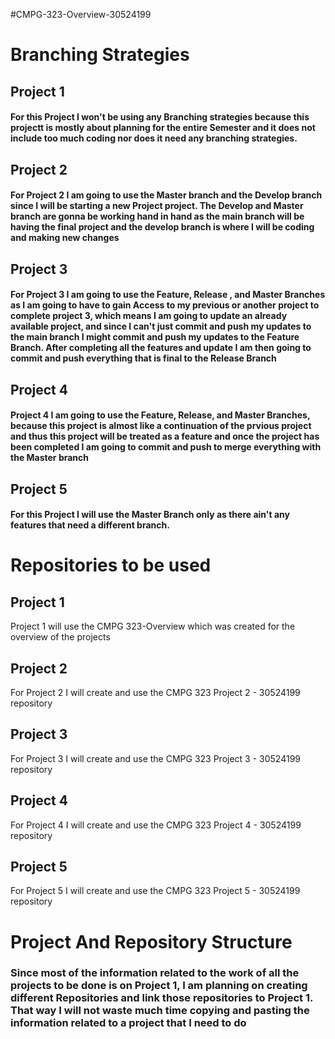 #CMPG-323-Overview-30524199

# Branching Strategies
## Project 1
  #### For this Project I won't be using any Branching strategies because this projectt is mostly about planning for the entire Semester and it does not include too much coding nor does it need any branching strategies.

## Project 2
  #### For Project 2 I am going to use the Master branch and the Develop branch since I will be starting a new Project project. The Develop and Master branch are gonna be working hand in hand as the main branch will be having the final project and the develop branch is where I will be coding and making new changes

## Project 3
  #### For Project 3 I am going to use the Feature, Release , and Master Branches as I am going to have to gain Access to my previous or another project to complete project 3, which means I am going to update an already available project, and since I can't just commit and push my updates to the main branch I might commit and push my updates to the Feature Branch. After completing all the features and update I am then going to commit and push everything that is final to the Release Branch
  
## Project 4
  #### Project 4 I am going to use the Feature, Release, and Master Branches, because this project is almost like a continuation of the prvious project and thus this project will be treated as a feature and once the project has been completed I am going to commit and push to merge everything with the Master branch 

## Project 5

  #### For this Project I will use the Master Branch only as there ain't any features that need a different branch.

# Repositories to be used

## Project 1
  
  Project 1 will use the CMPG 323-Overview which was created for the overview of the projects
  
## Project 2
   For Project 2 I will create and use the CMPG 323 Project 2 - 30524199 repository 
  
  
## Project 3
  
   For Project 3 I will create and use the CMPG 323 Project 3 - 30524199 repository
  
  
## Project 4
  
   For Project 4 I will create and use the CMPG 323 Project 4 - 30524199 repository

## Project 5
  
   For Project 5 I will create and use the CMPG 323 Project 5 - 30524199 repository
  
  
# Project And Repository Structure
  
### Since most of the information related to the work of all the projects to be done is on Project 1, I am planning on creating different Repositories and link those repositories to Project 1. That way I will not waste much time copying and pasting the information related to a project that I need to do
  
  
